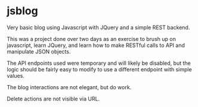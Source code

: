 # jsblog
Very basic blog using Javascript with JQuery and a simple REST backend.

This was a project done over two days as an exercise to brush up on javascript, learn JQuery, and learn how to make RESTful calls to API and manipulate JSON objects.

The API endpoints used were temporary and will likely be disabled, but the logic should be fairly easy to modify to use a different endpoint with simple values.

The blog interactions are not elegant, but do work.

Delete actions are not visible via URL.
